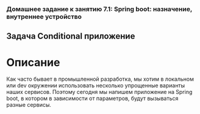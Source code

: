 ### Домашнее задание к занятию 7.1: Spring boot: назначение, внутреннее устройство
## Задача Conditional приложение
# Описание
Как часто бывает в промышленной разработка, мы хотим в локальном или dev окружении использовать несколько упрощенные варианты наших сервисов. Поэтому сегодня мы напишем приложение на Spring boot, в котором в зависимости от параметров, будут вызываться разные сервисы.
